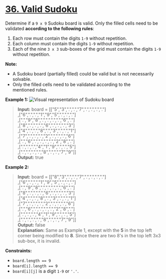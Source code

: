# [36. Valid Sudoku](https://leetcode.com/problems/valid-sudoku/)

Determine if a `9 x 9` Sudoku board is valid. Only the filled cells need to be validated **according to the following rules**:
1. Each row must contain the digits `1-9` without repetition.
2. Each column must contain the digits `1-9` without repetition.
3. Each of the nine `3 x 3` sub-boxes of the grid must contain the digits `1-9` without repetition.

**Note:**
- A Sudoku board (partially filled) could be valid but is not necessarily solvable.
- Only the filled cells need to be validated according to the mentioned rules.


**Example 1:**
![Visual representation of Sudoku board](https://upload.wikimedia.org/wikipedia/commons/thumb/f/ff/Sudoku-by-L2G-20050714.svg/250px-Sudoku-by-L2G-20050714.svg.png)
> **Input:** board = 
> [["5","3",".",".","7",".",".",".","."]  
> ,["6",".",".","1","9","5",".",".","."]  
> ,[".","9","8",".",".",".",".","6","."]  
> ,["8",".",".",".","6",".",".",".","3"]  
> ,["4",".",".","8",".","3",".",".","1"]  
> ,["7",".",".",".","2",".",".",".","6"]  
> ,[".","6",".",".",".",".","2","8","."]  
> ,[".",".",".","4","1","9",".",".","5"]  
> ,[".",".",".",".","8",".",".","7","9"]]  
> **Output:** true

**Example 2:**
> **Input:** board = 
> [["8","3",".",".","7",".",".",".","."]  
> ,["6",".",".","1","9","5",".",".","."]  
> ,[".","9","8",".",".",".",".","6","."]  
> ,["8",".",".",".","6",".",".",".","3"]  
> ,["4",".",".","8",".","3",".",".","1"]  
> ,["7",".",".",".","2",".",".",".","6"]  
> ,[".","6",".",".",".",".","2","8","."]  
> ,[".",".",".","4","1","9",".",".","5"]  
> ,[".",".",".",".","8",".",".","7","9"]]  
> **Output:** false  
> **Explanation:** Same as Example 1, except with the **5** in the top left corner being modified to **8**. Since there are two 8's in the top left 3x3 sub-box, it is invalid.


**Constraints:**
- `board.length == 9`
- `board[i].length == 9`
- `board[i][j]` is a digit `1-9` or `'.'`.